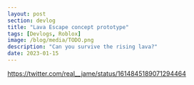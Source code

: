 ```yaml
---
layout: post
section: devlog
title: "Lava Escape concept prototype"
tags: [Devlogs, Roblox]
image: /blog/media/TODO.png
description: "Can you survive the rising lava?"
date: 2023-01-15
---
```

https://twitter.com/real__jame/status/1614845189071294464